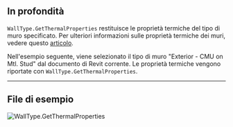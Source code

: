 ## In profondità
`WallType.GetThermalProperties` restituisce le proprietà termiche del tipo di muro specificato. Per ulteriori informazioni sulle proprietà termiche dei muri, vedere questo [articolo](https://help.autodesk.com/view/RVT/2024/ITA/?guid=GUID-3C378374-D360-4207-A558-3500922A452E).

Nell'esempio seguente, viene selezionato il tipo di muro "Exterior - CMU on Mtl. Stud" dal documento di Revit corrente. Le proprietà termiche vengono riportate con `WallType.GetThermalProperties`.
___
## File di esempio

![WallType.GetThermalProperties](./Revit.Elements.WallType.GetThermalProperties_img.jpg)
